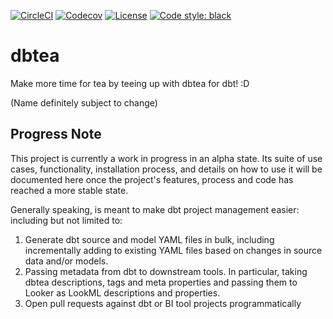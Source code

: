 [![CircleCI](https://img.shields.io/circleci/build/github/joshtemple/lkml.svg)](https://circleci.com/gh/jmbrooks/dbtea)
[![Codecov](https://img.shields.io/codecov/c/github/joshtemple/lkml.svg)](https://codecov.io/gh/jmbrooks/dbtea)
[![License](https://img.shields.io/github/license/jmbrooks/dbtea)](https://github.com/jmbrooks/dbtea/blob/main/LICENSE)
[![Code style: black](https://img.shields.io/badge/code%20style-black-000000.svg)](https://github.com/psf/black)

# dbtea

Make more time for tea by teeing up with dbtea for dbt! :D

(Name definitely subject to change)

## Progress Note

This project is currently a work in progress in an alpha state. Its suite of use cases,
functionality, installation process, and details on how to use it will be documented here once
the project's features, process and code has reached a more stable state.

Generally speaking, is meant to make dbt project management easier: including but not limited
to:
 1) Generate dbt source and model YAML files in bulk, including incrementally adding to existing
 YAML files based on changes in source data and/or models.
 2) Passing metadata from dbt to downstream tools. In particular, taking dbtea descriptions, tags
 and meta properties and passing them to Looker as LookML descriptions and properties.
 3) Open pull requests against dbt or BI tool projects programmatically
